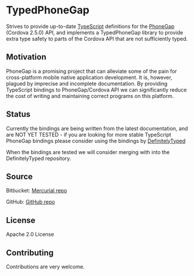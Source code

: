 # TypedPhoneGap

Strives to provide up-to-date [TypeScript](http://typescriptlang.org)
definitions for the [PhoneGap](http://phonegap.com) (Cordova 2.5.0)
API, and implements a TypedPhoneGap library to provide extra type
safety to parts of the Cordova API that are not sufficiently typed.

## Motivation

PhoneGap is a promising project that can alleviate some of the pain
for cross-platform mobile native application development.  It is,
however, plagued by imprecise and incomplete documentation.  By
providing TypeScript bindings to PhoneGap/Cordova API we can
significantly reduce the cost of writing and maintaining correct
programs on this platform.

## Status

Currently the bindings are being written from the latest
documentation, and are NOT YET TESTED - if you are looking for more
stable TypeScript PhoneGap bindings please consider using the
bindings by
[DefinitelyTyped](http://github.com/borisyankov/DefinitelyTyped)

When the bindings are tested we will consider merging with into the
DefinitelyTyped repository.

## Source

Bitbucket: [Mercurial
repo](http://bitbucket.org/IntelliFactory/typedphonegap)

GitHub: [GitHub
repo](http://github.com/intellifactory/TypedPhoneGap)

## License

Apache 2.0 License

## Contributing

Contributions are very welcome.
